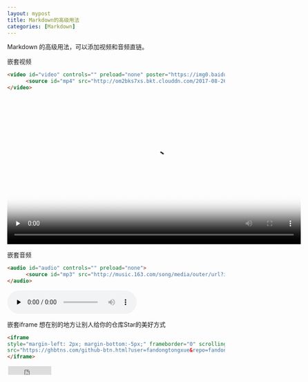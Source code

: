 ```yaml
---
layout: mypost
title: Markdown的高级用法
categories: [Markdown]
---
```

Markdown 的高级用法，可以添加视频和音频直链。

嵌套视频

```HTML
<video id="video" controls="" preload="none" poster="https://img0.baidu.com/it/u=2149176743,3600714842&fm=26&fmt=auto&gp=0.jpg" width="680px">
      <source id="mp4" src="http://om2bks7xs.bkt.clouddn.com/2017-08-26-Markdown-Advance-Video.mp4" type="video/mp4">
</video>
```
<video id="video" controls="" preload="none" poster="http://om2bks7xs.bkt.clouddn.com/2017-08-26-Markdown-Advance-Video.jpg" width="680px">
      <source id="mp4" src="https://s-bj-2339-mydisk1.oss.dogecdn.com/%E3%81%82%E3%81%AE%E3%81%AF%E3%81%AA.mp4" type="video/mp4">
</video>

嵌套音频

```HTML
<audio id="audio" controls="" preload="none">
      <source id="mp3" src="http://music.163.com/song/media/outer/url?id=网易云歌曲ID.mp3">
</audio>
```
<audio id="audio" controls="" preload="none">
      <source id="mp3" src="http://music.163.com/song/media/outer/url?id=1369820.mp3">
</audio>

嵌套iframe
想在别的地方让别人给你的仓库Star的美好方式
```HTML
<iframe
style="margin-left: 2px; margin-bottom:-5px;" frameborder="0" scrolling="0" width="100px" height="20px"
src="https://ghbtns.com/github-btn.html?user=fandongtongxue&repo=fandongtongxue.github.io&type=star&count=true" >
</iframe>
```
<iframe
style="margin-left: 2px; margin-bottom:-5px;" frameborder="0" scrolling="0" width="100px" height="20px"
src="https://ghbtns.com/github-btn.html?user=fandongtongxue&repo=fandongtongxue.github.io&type=star&count=true" >
</iframe>
